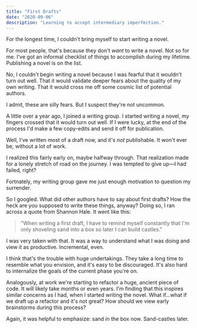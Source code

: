 ```yaml
---
title: "First Drafts"
date: "2020-09-06"
description: "Learning to accept intermediary imperfection."
---
```


For the longest time, I couldn't bring myself to start writing a novel. 

For most people, that's because they don't _want_ to write a novel. Not so for me. I've got an informal checklist of things to accomplish during my lifetime. Publishing a novel is on the list.

No, I couldn't begin writing a novel because I was fearful that it wouldn't turn out well. That it would validate deeper fears about the quality of my own writing. That it would cross me off some cosmic list of potential authors. 

I admit, these are silly fears. But I suspect they're not uncommon.

A little over a year ago, I joined a writing group. I started writing a novel, my fingers crossed that it would turn out well. If I were lucky, at the end of the process I'd make a few copy-edits and send it off for publication.

Well, I've written most of a draft now, and it's _not_ publishable. It won't ever be, without a lot of work.

I realized this fairly early on, maybe halfway through. That realization made for a lonely stretch of road on the journey. I was tempted to give up—I had failed, right? 

Fortnately, my writing group gave me just enough motivation to question my surrender.

So I googled. What did other authors have to say about first drafts? How the heck are you supposed to write these things, anyway? Doing so, I ran across a quote from Shannon Hale. It went like this:

> "When writing a first draft, I have to remind myself constantly that I'm only shoveling sand into a box so later I can build castles."

I was very taken with that. It was a way to understand what I was doing and view it as productive. Incremental, even.

I think that's the trouble with huge undertakings. They take a long time to resemble what you envision, and it's easy to be discouraged. It's also hard to internalize the goals of the current phase you're on.

Analogously, at work we're starting to refactor a huge, ancient piece of code. It will likely take months or even years. I'm finding that this inspires similar concerns as I had, when I started writing the novel. What if...what if we draft up a refactor and it's not great? How should we view early brainstorms during this process?

Again, it was helpful to emphasize: sand in the box now. Sand-castles later. 